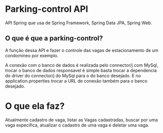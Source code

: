 # Parking-control API
 API Spring que usa de Spring Framework, Spring Data JPA, Spring Web.
## O que é que a parking-control?
A função dessa API e fazer o controle das  vagas de estacionamento de um condomineo por exemplo.

A conexão com o banco de dados é realizada pelo connector/j com MySql, trocar o banco de dados responsavel é simple basta trocar a dependencia do driver do connector/j do MySql para o do banco desejado.
E no application.properties trocar a URL de conexão também para o banco desejado.

# O que ela faz?
Atualmente cadastro de vaga, listar as Vagas cadastradas, buscar por uma vaga expecifica, atualizar o cadastro de uma vaga e deletar uma vaga. 